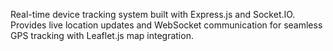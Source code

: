 Real-time device tracking system built with Express.js and Socket.IO. Provides live location updates and WebSocket communication for seamless GPS tracking with Leaflet.js map integration.

